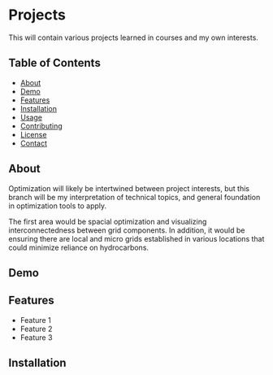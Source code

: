 # Projects

This will contain various projects learned in courses and my own interests. 

## Table of Contents

- [About](#about)
- [Demo](#demo)
- [Features](#features)
- [Installation](#installation)
- [Usage](#usage)
- [Contributing](#contributing)
- [License](#license)
- [Contact](#contact)

## About

Optimization will likely be intertwined between project interests, but this branch will be my interpretation of technical topics, and general foundation in optimization tools to apply.

The first area would be spacial optimization and visualizing interconnectedness between grid components. In addition, it would be ensuring there are local and micro grids established in various locations that could minimize reliance on hydrocarbons.

## Demo



## Features



- Feature 1
- Feature 2
- Feature 3

## Installation


